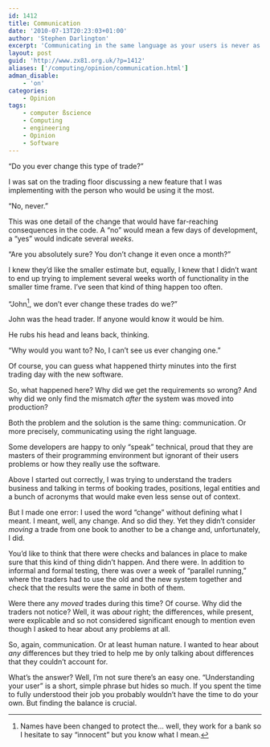 ```yaml
---
id: 1412
title: Communication
date: '2010-07-13T20:23:03+01:00'
author: 'Stephen Darlington'
excerpt: 'Communicating in the same language as your users is never as easy as you first think.'
layout: post
guid: 'http://www.zx81.org.uk/?p=1412'
aliases: ['/computing/opinion/communication.html']
adman_disable:
    - 'on'
categories:
    - Opinion
tags:
    - computer ßscience
    - Computing
    - engineering
    - Opinion
    - Software
---
```


“Do you ever change this type of trade?”

I was sat on the trading floor discussing a new feature that I was implementing with the person who would be using it the most.

“No, never.”

This was one detail of the change that would have far-reaching consequences in the code. A “no” would mean a few days of development, a “yes” would indicate several *weeks*.

“Are you absolutely sure? You don’t change it even once a month?”

I knew they’d like the smaller estimate but, equally, I knew that I didn’t want to end up trying to implement several weeks worth of functionality in the smaller time frame. I’ve seen that kind of thing happen too often.

“John[^1], we don’t ever change these trades do we?”

John was the head trader. If anyone would know it would be him.

He rubs his head and leans back, thinking.

“Why would you want to? No, I can’t see us ever changing one.”

Of course, you can guess what happened thirty minutes into the first trading day with the new software.

So, what happened here? Why did we get the requirements so wrong? And why did we only find the mismatch *after* the system was moved into production?

Both the problem and the solution is the same thing: communication. Or more precisely, communicating using the right language.

Some developers are happy to only “speak” technical, proud that they are masters of their programming environment but ignorant of their users problems or how they really use the software.

Above I started out correctly, I was trying to understand the traders business and talking in terms of booking trades, positions, legal entities and a bunch of acronyms that would make even less sense out of context.

But I made one error: I used the word “change” without defining what I meant. I meant, well, any change. And so did they. Yet they didn’t consider *moving* a trade from one book to another to be a change and, unfortunately, I did.

You’d like to think that there were checks and balances in place to make sure that this kind of thing didn’t happen. And there were. In addition to informal and formal testing, there was over a week of “parallel running,” where the traders had to use the old and the new system together and check that the results were the same in both of them.

Were there any *moved* trades during this time? Of course. Why did the traders not notice? Well, it was *about* right; the differences, while present, were explicable and so not considered significant enough to mention even though I asked to hear about any problems at all.

So, again, communication. Or at least human nature. I wanted to hear about *any* differences but they tried to help me by only talking about differences that they couldn’t account for.

What’s the answer? Well, I’m not sure there’s an easy one. “Understanding your user” is a short, simple phrase but hides so much. If you spent the time to fully understood their job you probably wouldn’t have the time to do your own. But finding the balance is crucial.
[^1]: Names have been changed to protect the… well, they work for a bank so I hesitate to say “innocent” but you know what I mean.
